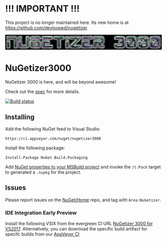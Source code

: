 # !!! IMPORTANT !!!

This project is no longer maintained here. 
Its new home is at https://github.com/devlooped/nugetizer

![Nugetizer-3000 Logo](https://raw.githubusercontent.com/NuGet/NuGet.Build.Packaging/master/Nugetizer-3000.png)

# NuGetizer3000

NuGetizer 3000 is here, and will be beyond awesome!

Check out the [spec](https://github.com/NuGet/Home/wiki/NuGetizer-3000) for more details.

[![Build status](https://ci.appveyor.com/api/projects/status/7wfadgtkhcwt0wrm?svg=true)](https://ci.appveyor.com/project/MobileEssentials/nuget-build-packaging)

## Installing

Add the following NuGet feed to Visual Studio:

    https://ci.appveyor.com/nuget/nugetizer3000

Install the following package:

    Install-Package NuGet.Build.Packaging

Add [NuGet properties to your MSBuild project](https://github.com/NuGet/Home/wiki/Adding-nuget-pack-as-a-msbuild-target) and invoke the `/t:Pack` target to generated a `.nupkg` for the project.

## Issues

Please report issues on the [NuGet/Home](https://github.com/NuGet/Home/issues?q=is%3Aopen+is%3Aissue+label%3AArea%3ANuGetizer) repo, and tag with `Area:NuGetizer`.

### IDE Integration Early Preview

Install the following VSIX from the evergreen CI URL [NuGetizer 3000 for VS2017](http://bit.ly/nugetizer-2017). Alternatively, you can download the specific build artifact for specifc builds from our [AppVeyor CI](https://ci.appveyor.com/project/MobileEssentials/nuget-build-packaging)

